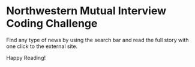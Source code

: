 # Northwestern Mutual Interview Coding Challenge

Find any type of news by using the search bar and read the full story with one click to the external site. 

Happy Reading!